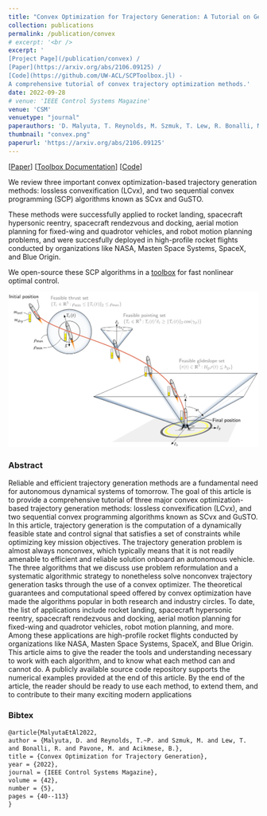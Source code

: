```yaml
---
title: "Convex Optimization for Trajectory Generation: A Tutorial on Generating Dynamically Feasible Trajectories Reliably and Efficiently"
collection: publications
permalink: /publication/convex
# excerpt: '<br />
excerpt: '
[Project Page](/publication/convex) / 
[Paper](https://arxiv.org/abs/2106.09125) / 
[Code](https://github.com/UW-ACL/SCPToolbox.jl) - 
A comprehensive tutorial of convex trajectory optimization methods.'
date: 2022-09-28
# venue: 'IEEE Control Systems Magazine'
venue: 'CSM'
venuetype: "journal"
paperauthors: 'D. Malyuta, T. Reynolds, M. Szmuk, T. Lew, R. Bonalli, M. Pavone, B. Açıkmeşe'
thumbnail: "convex.png"
paperurl: 'https://arxiv.org/abs/2106.09125'
---
```


[[Paper](https://arxiv.org/abs/2106.09125)] 
[[Toolbox Documentation](https://www.malyuta.name/optimization/tooling/2021/07/15/scp-tutorial.html)] 
[[Code](https://github.com/UW-ACL/SCPToolbox.jl)] 

We review three important convex optimization-based trajectory generation methods: lossless convexification (LCvx), and two sequential convex programming (SCP) algorithms known as SCvx and GuSTO. 

These methods were successfully applied to rocket landing, spacecraft hypersonic reentry, spacecraft rendezvous and docking, aerial motion planning for fixed-wing and quadrotor vehicles, and robot motion planning problems, and were succesfully deployed in high-profile rocket flights conducted by organizations like NASA, Masten Space Systems, SpaceX, and Blue Origin. 

We open-source these SCP algorithms in a [toolbox](https://github.com/UW-ACL/SCPToolbox.jl) for fast nonlinear optimal control. 

![convex overview](/images/convex.png)

### Abstract

Reliable and efficient trajectory generation methods are a fundamental need for autonomous dynamical systems of tomorrow. The goal of this article is to provide a comprehensive tutorial of three major convex optimization-based trajectory generation methods: lossless convexification (LCvx), and two sequential convex programming algorithms known as SCvx and GuSTO. In this article, trajectory generation is the computation of a dynamically feasible state and control signal that satisfies a set of constraints while optimizing key mission objectives. The trajectory generation problem is almost always nonconvex, which typically means that it is not readily amenable to efficient and reliable solution onboard an autonomous vehicle. The three algorithms that we discuss use problem reformulation and a systematic algorithmic strategy to nonetheless solve nonconvex trajectory generation tasks through the use of a convex optimizer. The theoretical guarantees and computational speed offered by convex optimization have made the algorithms popular in both research and industry circles. To date, the list of applications include rocket landing, spacecraft hypersonic reentry, spacecraft rendezvous and docking, aerial motion planning for fixed-wing and quadrotor vehicles, robot motion planning, and more. Among these applications are high-profile rocket flights conducted by organizations like NASA, Masten Space Systems, SpaceX, and Blue Origin. This article aims to give the reader the tools and understanding necessary to work with each algorithm, and to know what each method can and cannot do. A publicly available source code repository supports the numerical examples provided at the end of this article. By the end of the article, the reader should be ready to use each method, to extend them, and to contribute to their many exciting modern applications

### Bibtex

	@article{MalyutaEtAl2022,
	author = {Malyuta, D. and Reynolds, T.~P. and Szmuk, M. and Lew, T. and Bonalli, R. and Pavone, M. and Acikmese, B.},
	title = {Convex Optimization for Trajectory Generation},
	year = {2022},
	journal = {IEEE Control Systems Magazine},
	volume = {42},
	number = {5},
	pages = {40--113}
	}
